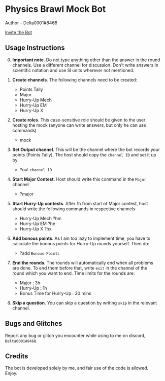 # Physics Brawl Mock Bot

Author - Delta0001#8468

[Invite the Bot](https://discord.com/api/oauth2/authorize?client_id=753144721915772940&permissions=8&scope=bot)

## Usage Instructions

0. **Important note**. Do not type anything other than the answer in the round channels. Use a different channel for discussion. Don't write answers in scientific notation and use SI units wherever not mentioned.

1. **Create channels**. The following channels need to be created:
	- Points Tally
	- Major
	- Hurry-Up Mech
	- Hurry-Up EM
	- Hurry-Up X
 
2. **Create roles**. This case-sensitive role should be given to the user hosting the mock (anyone can write answers, but only he can use commands)
	- mock

3. **Set Output channel**. This will be the channel where the bot records your points (Points Tally). The host should copy the `channel ID` and set it up by
	- ?out `channel ID`

4. **Start Major Contest**. Host should write this command in the `Major` channel
	- ?major

5. **Start Hurry-Up contests**. After 1h from start of Major contest, host should write the following commands in respective channels
	- Hurry-Up Mech ?hm
	- Hurry-Up EM ?he
	- Hurry-Up X ?hx

6. **Add bonous points**. As I am too lazy to implement time, you have to calculate the bonous points for Hurry-Up rounds yourself. Then do:
	- ?add `Bonous Points`

7. **End the rounds**. The rounds will automatically end when all problems are done. To end them before that, write `exit` in the channel of the round which you want to end.
Time limits for the rounds are:
	- Major : 3h
	- Hurry-Up : 1h
	- Bonus Time for Hurry-Up : 30 mins

8. **Skip a question**. You can skip a question by writing `skip` in the relevant channel.

## Bugs and Glitches
Report any bug or glitch you encounter while using to me on discord, `Delta0001#8468`.

## Credits
The bot is developed solely by me, and fair use of the code is allowed. Enjoy.

